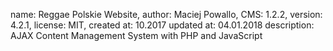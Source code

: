name: Reggae Polskie Website,
author: Maciej Powallo,
CMS: 1.2.2,
version: 4.2.1,
license: MIT,
created at: 10.2017
updated at: 04.01.2018
description: AJAX Content Management System with PHP and JavaScript